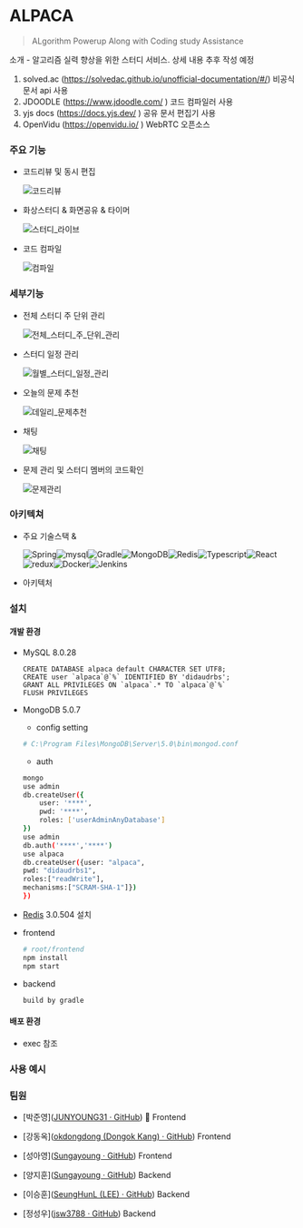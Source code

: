 # ALPACA

> ALgorithm Powerup Along with Coding study Assistance

소개 - 알고리즘 실력 향상을 위한 스터디 서비스. 상세 내용 추후 작성 예정



1. solved.ac (https://solvedac.github.io/unofficial-documentation/#/) 비공식 문서 api 사용
2. JDOODLE (https://www.jdoodle.com/ ) 코드 컴파일러 사용
3. yjs docs (https://docs.yjs.dev/ ) 공유 문서 편집기 사용
4. OpenVidu (https://openvidu.io/ ) WebRTC 오픈소스

### 주요 기능

- 코드리뷰 및 동시 편집

  ![코드리뷰](https://lab.ssafy.com/s06-final/S06P31E106/uploads/d8e82c1b2b78f7a0c0d26ec31a01ea06/코드리뷰.gif)

  

- 화상스터디 & 화면공유 & 타이머

  ![스터디_라이브](https://lab.ssafy.com/s06-final/S06P31E106/uploads/61454321500b63df2e564e6201f85e65/스터디_라이브.gif)

- 코드 컴파일

  ![컴파일](https://lab.ssafy.com/s06-final/S06P31E106/uploads/d0aff504437dd5c0f4022a78b31d5593/컴파일.gif)

### 세부기능

- 전체 스터디 주 단위 관리

  ![전체_스터디_주_단위_관리](https://lab.ssafy.com/s06-final/S06P31E106/uploads/c70892357bf25184296d982613063f7c/전체_스터디_주_단위_관리.gif)



- 스터디 일정 관리

  ![월별_스터디_일정_관리](https://lab.ssafy.com/s06-final/S06P31E106/uploads/b00e03589bffffdc3b8b60bda84cca36/월별_스터디_일정_관리.gif)

  

- 오늘의 문제 추천

  ![데일리_문제추천](https://lab.ssafy.com/s06-final/S06P31E106/uploads/ec97ba9e3629a211c971a2d2f6e75985/데일리_문제추천.gif)

- 채팅

  ![채팅](https://lab.ssafy.com/s06-final/S06P31E106/uploads/8b79d21b8104aac2710a9b7b3c35972f/채팅.gif)

- 문제 관리 및 스터디 멤버의 코드확인

  ![문제관리](https://lab.ssafy.com/s06-final/S06P31E106/uploads/23a7149f43c5e063dee5d81a0ad39403/문제관리.gif)

### 아키텍쳐

- 주요 기술스택 & 

  ![Spring](https://img.shields.io/badge/SpringBoot-6DB33F?style=flat&logo=SpringBoot&logoColor=ffffff)![mysql](https://img.shields.io/badge/MySQL-4479A1?style=flat&logo=MySQL&logoColor=ffffff)![Gradle](https://img.shields.io/badge/Gradle-02303A.svg?style=flat&logo=Gradle&logoColor=white)![MongoDB](https://img.shields.io/badge/MongoDB-%234ea94b.svg?style=for-the-badge&logo=mongodb&logoColor=white&style=flat-square)![Redis](https://img.shields.io/badge/redis-%23DD0031.svg?style=for-the-badge&logo=redis&logoColor=white&style=flat-square)![Typescript](https://img.shields.io/badge/Typescript-3178C6?style=flat&logo=typescript&logoColor=ffffff)![React](https://img.shields.io/badge/React-61DAFB?style=flat&logo=React&logoColor=ffffff)![redux](https://img.shields.io/badge/redux-764ABC?style=flat&logo=react&logoColor=ffffff)![Docker](https://img.shields.io/badge/docker-%230db7ed.svg?style=flat&logo=docker&logoColor=white)![Jenkins](https://img.shields.io/badge/jenkins-%232C5263.svg?style=flat&logo=jenkins&logoColor=white)

- 아키텍처

### 설치

#### 개발 환경

- MySQL 8.0.28

  ```mysql
  CREATE DATABASE alpaca default CHARACTER SET UTF8;
  CREATE user `alpaca`@`%` IDENTIFIED BY 'didaudrbs';
  GRANT ALL PRIVILEGES ON `alpaca`.* TO `alpaca`@`%`
  FLUSH PRIVILEGES
  ```

- MongoDB 5.0.7

  -  config setting

  ```ini
  # C:\Program Files\MongoDB\Server\5.0\bin\mongod.conf 
  ```

  - auth

  ```sh
  mongo
  use admin
  db.createUser({
      user: '****',
      pwd: '****',
      roles: ['userAdminAnyDatabase']
  })
  use admin
  db.auth('****','****')
  use alpaca
  db.createUser({user: "alpaca",
  pwd: "didaudrbs1", 
  roles:["readWrite"],
  mechanisms:["SCRAM-SHA-1"]})
  })
  ```

- [Redis](https://github.com/microsoftarchive/redis/releases) 3.0.504 설치

- frontend

  ```bash
  # root/frontend
  npm install
  npm start
  ```

- backend

  ```
  build by gradle
  ```

#### 배포 환경

- exec 참조

### 사용 예시

### 팀원

- [박준영]([JUNYOUNG31 · GitHub](https://github.com/JUNYOUNG31)) :crown: Frontend

- [강동옥]([okdongdong (Dongok Kang) · GitHub](https://github.com/okdongdong)) Frontend
- [성아영]([Sungayoung · GitHub](https://github.com/Sungayoung)) Frontend
- [양지훈]([Sungayoung · GitHub](https://github.com/Sungayoung)) Backend
- [이승훈]([SeungHunL (LEE) · GitHub](https://github.com/SeungHunL)) Backend
- [정성우]([jsw3788 · GitHub](https://github.com/jsw3788)) Backend
